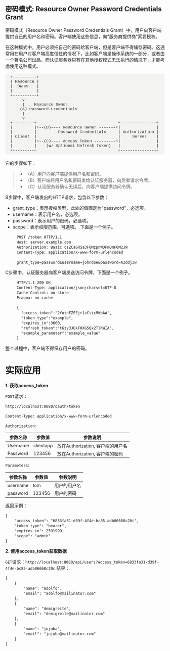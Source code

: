密码模式: Resource Owner Password Credentials Grant
---

密码模式（Resource Owner Password Credentials Grant）中，用户向客户端提供自己的用户名和密码。客户端使用这些信息，向"服务商提供商"索要授权。

在这种模式中，用户必须把自己的密码给客户端，但是客户端不得储存密码。这通常用在用户对客户端高度信任的情况下，比如客户端是操作系统的一部分，或者由一个著名公司出品。而认证服务器只有在其他授权模式无法执行的情况下，才能考虑使用这种模式。

![](../static/password_grant.png)

它的步骤如下：
> * （A）用户向客户端提供用户名和密码。
> * （B）客户端将用户名和密码发给认证服务器，向后者请求令牌。
> * （C）认证服务器确认无误后，向客户端提供访问令牌。

B步骤中，客户端发出的HTTP请求，包含以下参数：
* grant_type：表示授权类型，此处的值固定为"password"，必选项。
* username：表示用户名，必选项。
* password：表示用户的密码，必选项。
* scope：表示权限范围，可选项。
下面是一个例子。
```
     POST /token HTTP/1.1
     Host: server.example.com
     Authorization: Basic czZCaGRSa3F0MzpnWDFmQmF0M2JW
     Content-Type: application/x-www-form-urlencoded

     grant_type=password&username=johndoe&password=A3ddj3w
```

C步骤中，认证服务器向客户端发送访问令牌，下面是一个例子。
```
     HTTP/1.1 200 OK
     Content-Type: application/json;charset=UTF-8
     Cache-Control: no-store
     Pragma: no-cache

     {
       "access_token":"2YotnFZFEjr1zCsicMWpAA",
       "token_type":"example",
       "expires_in":3600,
       "refresh_token":"tGzv3JOkF0XG5Qx2TlKWIA",
       "example_parameter":"example_value"
     }
```     

整个过程中，客户端不得保存用户的密码。

# 实际应用

**1. 获取access_token**

`POST`请求：
```
http://localhost:8080/oauth/token
```

`Content-Type: application/x-www-form-urlencoded`

`Authorization`:

参数名称 | 参数值 | 参数说明
---|--- |--- 
Username | clientapp | 放在Authorization, 客户端的用户名
Password | 123456 | 放在Authorization, 客户端的密码

`Parameters`:

参数名称 | 参数值 | 参数说明
---|--- |--- 
username | tom | 用户的用户名
password | 123456 | 用户的密码


返回示例：
```
{
    "access_token": "6833fa31-d39f-4f4e-bc85-adb86668c20c",
    "token_type": "bearer",
    "expires_in": 2591999,
    "scope": "admin"
}
```

**2. 使用access_token获取数据**

`GET`请求：`http://localhost:8080/api/users?access_token=6833fa31-d39f-4f4e-bc85-adb86668c20c`
结果：
```
[
    {
        "name": "adolfo",
        "email": "adolfo@mailinator.com"
    },
    {
        "name": "demigreite",
        "email": "demigreite@mailinator.com"
    },
    {
        "name": "jujuba",
        "email": "jujuba@mailinator.com"
    }
]
```
